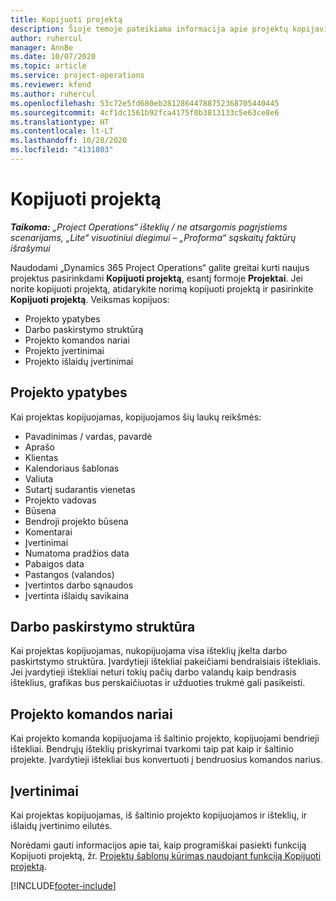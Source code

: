 ```yaml
---
title: Kopijuoti projektą
description: Šioje temoje pateikiama informacija apie projektų kopijavimą programoje „Dynamics 365 Project Operations“.
author: ruhercul
manager: AnnBe
ms.date: 10/07/2020
ms.topic: article
ms.service: project-operations
ms.reviewer: kfend
ms.author: ruhercul
ms.openlocfilehash: 53c72e5fd680eb28128644788752368705440445
ms.sourcegitcommit: 4cf1dc1561b92fca4175f0b3813133c5e63ce8e6
ms.translationtype: HT
ms.contentlocale: lt-LT
ms.lasthandoff: 10/28/2020
ms.locfileid: "4131803"
---
```

# <a name="copy-a-project"></a>Kopijuoti projektą

_**Taikoma:** „Project Operations“ išteklių / ne atsargomis pagrįstiems scenarijams, „Lite“ visuotiniui diegimui – „Proforma“ sąskaitų faktūrų išrašymui_

Naudodami „Dynamics 365 Project Operations“ galite greitai kurti naujus projektus pasirinkdami **Kopijuoti projektą**, esantį formoje **Projektai**. Jei norite kopijuoti projektą, atidarykite norimą kopijuoti projektą ir pasirinkite **Kopijuoti projektą**. Veiksmas kopijuos:

- Projekto ypatybes
- Darbo paskirstymo struktūrą
- Projekto komandos nariai
- Projekto įvertinimai
- Projekto išlaidų įvertinimai

## <a name="project-properties"></a>Projekto ypatybes

Kai projektas kopijuojamas, kopijuojamos šių laukų reikšmės:

- Pavadinimas / vardas, pavardė
- Aprašo
- Klientas
- Kalendoriaus šablonas
- Valiuta
- Sutartį sudarantis vienetas
- Projekto vadovas
- Būsena
- Bendroji projekto būsena
- Komentarai
- Įvertinimai
- Numatoma pradžios data
- Pabaigos data
- Pastangos (valandos)
- Įvertintos darbo sąnaudos
- Įvertinta išlaidų savikaina

## <a name="work-breakdown-structure"></a>Darbo paskirstymo struktūra

Kai projektas kopijuojamas, nukopijuojama visa išteklių įkelta darbo paskirtstymo struktūra. Įvardytieji ištekliai pakeičiami bendraisiais ištekliais. Jei įvardytieji ištekliai neturi tokių pačių darbo valandų kaip bendrasis išteklius, grafikas bus perskaičiuotas ir užduoties trukmė gali pasikeisti.

## <a name="project-team-members"></a>Projekto komandos nariai

Kai projekto komanda kopijuojama iš šaltinio projekto, kopijuojami bendrieji ištekliai. Bendrųjų išteklių priskyrimai tvarkomi taip pat kaip ir šaltinio projekte. Įvardytieji ištekliai bus konvertuoti į bendruosius komandos narius.

## <a name="estimates"></a>Įvertinimai

Kai projektas kopijuojamas, iš šaltinio projekto kopijuojamos ir išteklių, ir išlaidų įvertinimo eilutės. 

Norėdami gauti informacijos apie tai, kaip programiškai pasiekti funkciją Kopijuoti projektą, žr. [Projektų šablonų kūrimas naudojant funkciją Kopijuoti projektą](dev-copy-project.md).


[!INCLUDE[footer-include](../includes/footer-banner.md)]